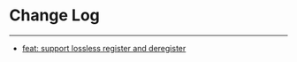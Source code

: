 # Change Log
---

- [feat: support lossless register and deregister](https://github.com/Tencent/spring-cloud-tencent/issues/977)
